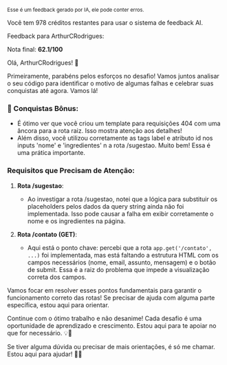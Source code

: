 <sup>Esse é um feedback gerado por IA, ele pode conter erros.</sup>

Você tem 978 créditos restantes para usar o sistema de feedback AI.

Feedback para ArthurCRodrigues:

Nota final: **62.1/100**

Olá, ArthurCRodrigues! 🚀

Primeiramente, parabéns pelos esforços no desafio! Vamos juntos analisar o seu código para identificar o motivo de algumas falhas e celebrar suas conquistas até agora. Vamos lá!

### 🎉 Conquistas Bônus:
- É ótimo ver que você criou um template para requisições 404 com uma âncora para a rota raiz. Isso mostra atenção aos detalhes!
- Além disso, você utilizou corretamente as tags label e atributo id nos inputs 'nome' e 'ingredientes' n a rota /sugestao. Muito bem! Essa é uma prática importante.

### Requisitos que Precisam de Atenção:
1. **Rota /sugestao**:
   - Ao investigar a rota /sugestao, notei que a lógica para substituir os placeholders pelos dados da query string ainda não foi implementada. Isso pode causar a falha em exibir corretamente o nome e os ingredientes na página.

2. **Rota /contato (GET)**:
   - Aqui está o ponto chave: percebi que a rota `app.get('/contato', ...)` foi implementada, mas está faltando a estrutura HTML com os campos necessários (nome, email, assunto, mensagem) e o botão de submit. Essa é a raiz do problema que impede a visualização correta dos campos.

Vamos focar em resolver esses pontos fundamentais para garantir o funcionamento correto das rotas! Se precisar de ajuda com alguma parte específica, estou aqui para orientar.

Continue com o ótimo trabalho e não desanime! Cada desafio é uma oportunidade de aprendizado e crescimento. Estou aqui para te apoiar no que for necessário. 💡🚀

Se tiver alguma dúvida ou precisar de mais orientações, é só me chamar. Estou aqui para ajudar! 👨‍💻
